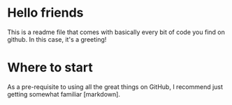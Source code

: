 # Hello friends
This is a readme file that comes with basically every bit of code you find on github. In this case, it's a greeting!

# Where to start
As a pre-requisite to using all the great things on GitHub, I recommend just getting somewhat familiar [markdown].